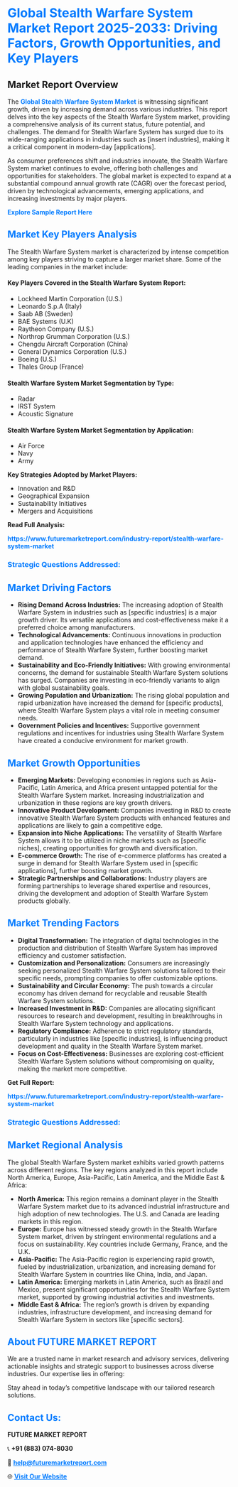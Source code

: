 <h1 style="color: #007BFF;">Global Stealth Warfare System Market Report 2025-2033: Driving Factors, Growth Opportunities, and Key Players</h1>

<section id="overview">
<h2>Market Report Overview</h2>
<p>The <a href="https://www.futuremarketreport.com/industry-report/stealth-warfare-system-market" style="color: #007BFF; text-decoration: none;"><strong>Global Stealth Warfare System Market</strong></a> is witnessing significant growth, driven by increasing demand across various industries. This report delves into the key aspects of the Stealth Warfare System market, providing a comprehensive analysis of its current status, future potential, and challenges. The demand for Stealth Warfare System has surged due to its wide-ranging applications in industries such as [insert industries], making it a critical component in modern-day [applications].</p>
<p>As consumer preferences shift and industries innovate, the Stealth Warfare System market continues to evolve, offering both challenges and opportunities for stakeholders. The global market is expected to expand at a substantial compound annual growth rate (CAGR) over the forecast period, driven by technological advancements, emerging applications, and increasing investments by major players.</p>
</section>

<section id="overview">
<p><a href="https://www.futuremarketreport.com/request-sample/reportId=115695" style="color: #007BFF; text-decoration: none;"><strong>Explore Sample Report Here</strong></a></p>
</section>

<section id="key-players">
<h2 style="color: #007BFF;">Market Key Players Analysis</h2>
<p>The Stealth Warfare System market is characterized by intense competition among key players striving to capture a larger market share. Some of the leading companies in the market include:</p>
<h4>Key Players Covered in the Stealth Warfare System Report:</h4>
<ul><li>Lockheed Martin Corporation (U.S.)</li><li>Leonardo S.p.A (Italy)</li><li>Saab AB (Sweden)</li><li>BAE Systems (U.K)</li><li>Raytheon Company (U.S.)</li><li>Northrop Grumman Corporation (U.S.)</li><li>Chengdu Aircraft Corporation (China)</li><li>General Dynamics Corporation (U.S.)</li><li>Boeing (U.S.)</li><li>Thales Group (France)</li></ul>
<h4>Stealth Warfare System Market Segmentation by Type:</h4>
<ul><li>Radar</li><li>IRST System</li><li>Acoustic Signature</li></ul>

<h4>Stealth Warfare System Market Segmentation by Application:</h4>
<ul><li>Air Force</li><li>Navy</li><li>Army</li></ul>
<p><strong>Key Strategies Adopted by Market Players:</strong></p>
<ul>
<li>Innovation and R&D</li>
<li>Geographical Expansion</li>
<li>Sustainability Initiatives</li>
<li>Mergers and Acquisitions</li>
</ul>
</section>

<section>
<p><strong>Read Full Analysis: </strong></p><a href="https://www.futuremarketreport.com/industry-report/stealth-warfare-system-market" style="color: #007BFF; text-decoration: none;"><strong>https://www.futuremarketreport.com/industry-report/stealth-warfare-system-market</strong></a>
<h3 style="color: #007BFF;">Strategic Questions Addressed:</h3>
</section>

<section id="driving-factors">
<h2 style="color: #007BFF;">Market Driving Factors</h2>
<ul>
<li><strong>Rising Demand Across Industries:</strong> The increasing adoption of Stealth Warfare System in industries such as [specific industries] is a major growth driver. Its versatile applications and cost-effectiveness make it a preferred choice among manufacturers.</li>
<li><strong>Technological Advancements:</strong> Continuous innovations in production and application technologies have enhanced the efficiency and performance of Stealth Warfare System, further boosting market demand.</li>
<li><strong>Sustainability and Eco-Friendly Initiatives:</strong> With growing environmental concerns, the demand for sustainable Stealth Warfare System solutions has surged. Companies are investing in eco-friendly variants to align with global sustainability goals.</li>
<li><strong>Growing Population and Urbanization:</strong> The rising global population and rapid urbanization have increased the demand for [specific products], where Stealth Warfare System plays a vital role in meeting consumer needs.</li>
<li><strong>Government Policies and Incentives:</strong> Supportive government regulations and incentives for industries using Stealth Warfare System have created a conducive environment for market growth.</li>
</ul>
</section>

<section id="growth-opportunities">
<h2 style="color: #007BFF;">Market Growth Opportunities</h2>
<ul>
<li><strong>Emerging Markets:</strong> Developing economies in regions such as Asia-Pacific, Latin America, and Africa present untapped potential for the Stealth Warfare System market. Increasing industrialization and urbanization in these regions are key growth drivers.</li>
<li><strong>Innovative Product Development:</strong> Companies investing in R&D to create innovative Stealth Warfare System products with enhanced features and applications are likely to gain a competitive edge.</li>
<li><strong>Expansion into Niche Applications:</strong> The versatility of Stealth Warfare System allows it to be utilized in niche markets such as [specific niches], creating opportunities for growth and diversification.</li>
<li><strong>E-commerce Growth:</strong> The rise of e-commerce platforms has created a surge in demand for Stealth Warfare System used in [specific applications], further boosting market growth.</li>
<li><strong>Strategic Partnerships and Collaborations:</strong> Industry players are forming partnerships to leverage shared expertise and resources, driving the development and adoption of Stealth Warfare System products globally.</li>
</ul>
</section>

<section id="trending-factors">
<h2 style="color: #007BFF;">Market Trending Factors</h2>
<ul>
<li><strong>Digital Transformation:</strong> The integration of digital technologies in the production and distribution of Stealth Warfare System has improved efficiency and customer satisfaction.</li>
<li><strong>Customization and Personalization:</strong> Consumers are increasingly seeking personalized Stealth Warfare System solutions tailored to their specific needs, prompting companies to offer customizable options.</li>
<li><strong>Sustainability and Circular Economy:</strong> The push towards a circular economy has driven demand for recyclable and reusable Stealth Warfare System solutions.</li>
<li><strong>Increased Investment in R&D:</strong> Companies are allocating significant resources to research and development, resulting in breakthroughs in Stealth Warfare System technology and applications.</li>
<li><strong>Regulatory Compliance:</strong> Adherence to strict regulatory standards, particularly in industries like [specific industries], is influencing product development and quality in the Stealth Warfare System market.</li>
<li><strong>Focus on Cost-Effectiveness:</strong> Businesses are exploring cost-efficient Stealth Warfare System solutions without compromising on quality, making the market more competitive.</li>
</ul>
</section>

<section>
<p><strong>Get Full Report: </strong></p><a href="https://www.futuremarketreport.com/industry-report/stealth-warfare-system-market" style="color: #007BFF; text-decoration: none;"><strong>https://www.futuremarketreport.com/industry-report/stealth-warfare-system-market</strong></a>
<h3 style="color: #007BFF;">Strategic Questions Addressed:</h3>
</section>


<section id="regional-analysis">
<h2 style="color: #007BFF;">Market Regional Analysis</h2>
<p>The global Stealth Warfare System market exhibits varied growth patterns across different regions. The key regions analyzed in this report include North America, Europe, Asia-Pacific, Latin America, and the Middle East & Africa:</p>
<ul>
<li><strong>North America:</strong> This region remains a dominant player in the Stealth Warfare System market due to its advanced industrial infrastructure and high adoption of new technologies. The U.S. and Canada are leading markets in this region.</li>
<li><strong>Europe:</strong> Europe has witnessed steady growth in the Stealth Warfare System market, driven by stringent environmental regulations and a focus on sustainability. Key countries include Germany, France, and the U.K.</li>
<li><strong>Asia-Pacific:</strong> The Asia-Pacific region is experiencing rapid growth, fueled by industrialization, urbanization, and increasing demand for Stealth Warfare System in countries like China, India, and Japan.</li>
<li><strong>Latin America:</strong> Emerging markets in Latin America, such as Brazil and Mexico, present significant opportunities for the Stealth Warfare System market, supported by growing industrial activities and investments.</li>
<li><strong>Middle East & Africa:</strong> The region’s growth is driven by expanding industries, infrastructure development, and increasing demand for Stealth Warfare System in sectors like [specific sectors].</li>
</ul>
</section>

<footer>
<h2 style="color: #007BFF;">About FUTURE MARKET REPORT</h2>
<p>We are a trusted name in market research and advisory services, delivering actionable insights and strategic support to businesses across diverse industries. Our expertise lies in offering:</p>

<p>Stay ahead in today’s competitive landscape with our tailored research solutions.</p>

<h2 style="color: #007BFF;">Contact Us:</h2>
<p><strong>FUTURE MARKET REPORT</strong></p>
<p>📞 <strong>+91 (883) 074-8030</strong></p>
<p>📧 <strong><a href="mailto:help@futuremarketreport.com" style="color: #007BFF;">help@futuremarketreport.com</a></strong></p>
<p>🌐 <strong><a href="https://www.futuremarketreport.com/" style="color: #007BFF;">Visit Our Website</a></strong></p>
</footer>